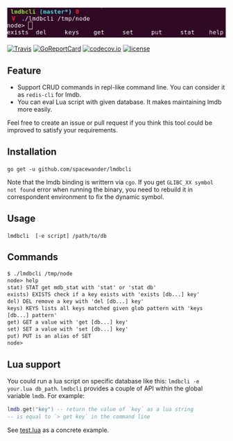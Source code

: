 ![screenshot](./screenshot.png)

[![Travis](https://travis-ci.org/spacewander/lmdbcli.svg?branch=master)](https://travis-ci.org/spacewander/lmdbcli)
[![GoReportCard](http://goreportcard.com/badge/spacewander/lmdbcli)](http://goreportcard.com/report/spacewander/lmdbcli)
[![codecov.io](https://codecov.io/github/spacewander/lmdbcli/coverage.svg?branch=master)](https://codecov.io/github/spacewander/lmdbcli?branch=master)
[![license](https://img.shields.io/badge/License-GPLv3-green.svg)](https://github.com/spacewander/lmdbcli/blob/master/LICENSE)

## Feature

* Support CRUD commands in repl-like command line. You can consider it as `redis-cli` for lmdb.
* You can eval Lua script with given database. It makes maintaining lmdb more easily.

Feel free to create an issue or pull request if you think this tool could be improved to satisfy
your requirements.

## Installation

`go get -u github.com/spacewander/lmdbcli`

Note that the lmdb binding is writtern via `cgo`.
If you get `GLIBC_XX symbol not found` error when running the binary,
you need to rebuild it in correspondent environment to fix the dynamic symbol.

## Usage

`lmdbcli  [-e script] /path/to/db`

## Commands

```
$ ./lmdbcli /tmp/node
node> help
stat) STAT get mdb_stat with 'stat' or 'stat db'
exists) EXISTS check if a key exists with 'exists [db...] key'
del) DEL remove a key with 'del [db...] key'
keys) KEYS lists all keys matched given glob pattern with 'keys [db...] pattern'
get) GET a value with 'get [db...] key'
set) SET a value with 'set [db...] key'
put) PUT is an alias of SET
node>
```

## Lua support

You could run a lua script on specific database like this: `lmdbcli -e your.lua db_path`.
`lmdbcli` provides a couple of API within the global variable `lmdb`. For example:
```lua
lmdb.get("key") -- return the value of `key` as a lua string
-- is equal to `> get key` in the command line
```

See [test.lua](./test.lua) as a concrete example.

